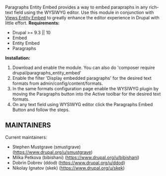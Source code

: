 Paragraphs Entity Embed provides a way to embed parapraphs in any rich-text field using the WYSIWYG editor. Use this module in conjunction with [Views Entity Embed](https://www.drupal.org/project/views_entity_embed) to greatly enhance the editor experience in Drupal with little effort. **Requirements:**

*   Drupal >= 9.3 || 10
*   Embed
*   Entity Embed
*   Paragraphs

**Installation:**

1.  Download and enable the module.
    You can also do 'composer require drupal/paragraphs\_entity\_embed'
2.  Enable the filter 'Display embedded paragraphs' for the
    desired text formats from admin/config/content/formats.
3.  In the same formats configuration page enable the WYSIWYG plugin by
    moving the Paragraphs button into the Active toolbar for the desired
    text formats.
4.  On any text field using WYSIWYG editor click the Paragraphs Embed Button
    and follow the steps.

## MAINTAINERS

Current maintainers:
* Stephen Mustgrave (smustgrave) (https://www.drupal.org/u/smustgrave)
* Milka Petkova (bibishani) (https://www.drupal.org/u/bibishani)
* Dobrin Dobrev (ddod) (https://www.drupal.org/u/ddod)
* Nikolay Ignatov (skek) (https://www.drupal.org/u/skek)
